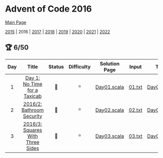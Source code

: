 

# Advent of Code 2016

[Main Page](https://adventofcode.com/2016)

[2015](/src/main/scala/advent_of_scala/2015/README.md) | 2016 | [2017](/src/main/scala/advent_of_scala/2017/README.md) | [2018](/src/main/scala/advent_of_scala/2018/README.md) | [2019](/src/main/scala/advent_of_scala/2019/README.md) | [2020](/src/main/scala/advent_of_scala/2020/README.md) | [2021](/src/main/scala/advent_of_scala/2021/README.md) | [2022](/src/main/scala/advent_of_scala/2022/README.md)

## :trophy: 6/50


| Day | Title | Status | Difficulty | Solution Page | Input | Test Page | Answer | Tags | 
| :---: | :------: | :---: | :---: | :---: | :---: | :---: | :---: | :---: |
| 1 | [Day 1: No Time for a Taxicab](https://adventofcode.com/2016/day/1) | :1st_place_medal: | :star:  | [Day01.scala](/src/main/scala/advent_of_scala/2016/Day01.scala) | [01.txt](/src/main/resources/inputs/2016/01.txt) | [Day01Suite.scala](/src/test/scala/advent_of_scala/2016/Day01Suite.scala) | (253, 126) | grid,navigation |
| 2 | [2016/2: Bathroom Security](https://adventofcode.com/2016/day/2) | :1st_place_medal: | :star:  | [Day02.scala](/src/main/scala/advent_of_scala/2016/Day02.scala) | [02.txt](/src/main/resources/inputs/2016/02.txt) | [Day02Suite.scala](/src/test/scala/advent_of_scala/2016/Day02Suite.scala) | ("76792", "A7AC3") | walk2D,string-result |
| 3 | [2016/3: Squares With Three Sides](https://adventofcode.com/2016/day/3) | :1st_place_medal: | :star:  | [Day03.scala](/src/main/scala/advent_of_scala/2016/Day03.scala) | [03.txt](/src/main/resources/inputs/2016/03.txt) | [Day03Suite.scala](/src/test/scala/advent_of_scala/2016/Day03Suite.scala) | (993, 1849) | geometry,transpose |
